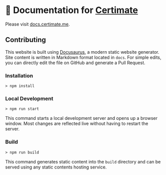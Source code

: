 # 📄 Documentation for [Certimate](https://github.com/certimate-go/certimate)

Please visit [docs.certimate.me](https://docs.certimate.me/).

## Contributing

This website is built using [Docusaurus](https://docusaurus.io/), a modern static website generator. Site content is written in Markdown format located in `docs`. For simple edits, you can directly edit the file on GitHub and generate a Pull Request.

### Installation

```shell
> npm install
```

### Local Development

```shell
> npm run start
```

This command starts a local development server and opens up a browser window. Most changes are reflected live without having to restart the server.

### Build

```shell
> npm run build
```

This command generates static content into the `build` directory and can be served using any static contents hosting service.
